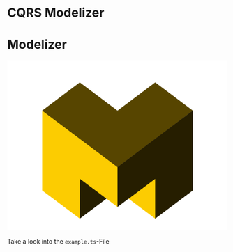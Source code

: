 CQRS Modelizer
=============

# Modelizer

![Modelizer Logo](/img/modelizer.png)



Take a look into the ```example.ts```-File
